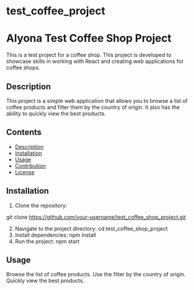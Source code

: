 # test_coffee_project

# Alyona Test Coffee Shop Project

This is a test project for a coffee shop. This project is developed to showcase skills in working with React and creating web applications for coffee shops.

## Description

This project is a simple web application that allows you to browse a list of coffee products and filter them by the country of origin. It also has the ability to quickly view the best products.

## Contents

- [Description](#description)
- [Installation](#installation)
- [Usage](#usage)
- [Contribution](#contribution)
- [License](#license)

## Installation

1. Clone the repository:

git clone https://github.com/your-username/test_coffee_shop_project.git

2. Navigate to the project directory:
cd test_coffee_shop_project
3. Install dependencies:
npm install
4. Run the project:
npm start

## Usage

Browse the list of coffee products.
Use the filter by the country of origin.
Quickly view the best products.
